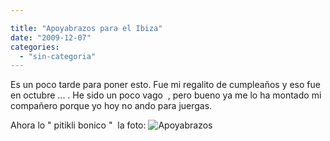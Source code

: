 ```yaml
---

title: "Apoyabrazos para el Ibiza"
date: "2009-12-07"
categories: 
  - "sin-categoria"
---
```


Es un poco tarde para poner esto. Fue mi regalito de cumpleaños y eso fue en octubre ... . He sido un poco vago  , pero bueno ya me lo ha montado mi compañero porque yo hoy no ando para juergas.

Ahora lo " pitikli bonico "  la foto: ![Apoyabrazos](images/IMAG0018-300x200.jpg "Apoyabrazos")
